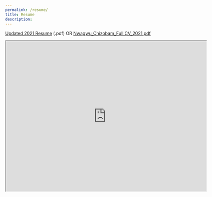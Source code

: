 ```yaml
---
permalink: /resume/
title: Resume
description: 
---
```


[Updated 2021 Resume](https://drive.google.com/file/d/1X1zp3exYGMAeQrSEZAi6eG43i00eylMH/view?usp=sharing) (.pdf)
OR
[Nwagwu_Chizobam_Full CV_2021.pdf](https://github.com/cnwagwu/cnwagwu.github.io/files/7698002/Nwagwu_Chizobam_Full.CV_2021.pdf)

<iframe src="https://drive.google.com/file/d/1X1zp3exYGMAeQrSEZAi6eG43i00eylMH/preview" width="640" height="480" allow="autoplay"></iframe>
